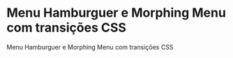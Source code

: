 # Menu Hamburguer e Morphing Menu com transições CSS
Menu Hamburguer e Morphing Menu com transições CSS
